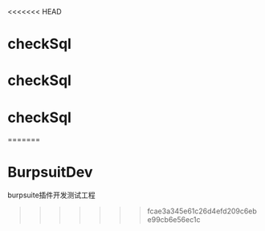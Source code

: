 <<<<<<< HEAD
# checkSql
# checkSql
# checkSql
=======
# BurpsuitDev
burpsuite插件开发测试工程
>>>>>>> fcae3a345e61c26d4efd209c6ebe99cb6e56ec1c
